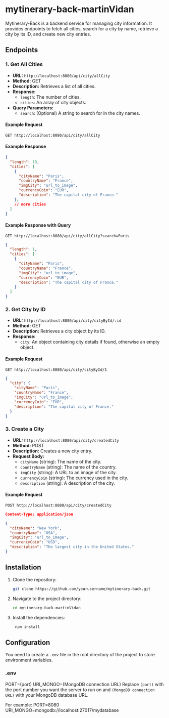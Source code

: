 # mytinerary-back-martinVidan
Mytinerary-Back is a backend service for managing city information. It provides endpoints to fetch all cities, search for a city by name, retrieve a city by its ID, and create new city entries.

## Endpoints

### 1. Get All Cities
- **URL:** `http://localhost:8080/api/city/allCity`
- **Method:** GET
- **Description:** Retrieves a list of all cities.
- **Response:**
  - `length`: The number of cities.
  - `cities`: An array of city objects.
- **Query Parameters:**
  - `search`: (Optional) A string to search for in the city names.

#### Example Request
```http
GET http://localhost:8080/api/city/allCity
```
#### Example Response
```json
{
  "length": 10,
  "cities": [
    {
      "cityName": "Paris",
      "countryName": "France",
      "imgCity": "url_to_image",
      "currencyCoin": "EUR",
      "description": "The capital city of France."
    },
    // more cities
  ]
}
```
#### Example Response with Query
```http
GET http://localhost:8080/api/city/allCity?search=Paris
```
```json
{
  "length": 1,
  "cities": [
    {
      "cityName": "Paris",
      "countryName": "France",
      "imgCity": "url_to_image",
      "currencyCoin": "EUR",
      "description": "The capital city of France."
    }
  ]
}
```
### 2. Get City by ID
- **URL:** `http://localhost:8080/api/city/cityById/:id`
- **Method:** GET
- **Description:** Retrieves a city object by its ID.
- **Response:**
  - `city`: An object containing city details if found, otherwise an empty object.

#### Example Request
```http
GET http://localhost:8080/api/city/cityById/1
```
```json
{
  "city": {
    "cityName": "Paris",
    "countryName": "France",
    "imgCity": "url_to_image",
    "currencyCoin": "EUR",
    "description": "The capital city of France."
  }
}
```
### 3. Create a City
- **URL:** `http://localhost:8080/api/city/createdCity`
- **Method:** POST
- **Description:** Creates a new city entry.
- **Request Body:**
  - `cityName` (string): The name of the city.
  - `countryName` (string): The name of the country.
  - `imgCity` (string): A URL to an image of the city.
  - `currencyCoin` (string): The currency used in the city.
  - `description` (string): A description of the city.

#### Example Request
```http
POST http://localhost:8080/api/city/createdCity
```
```json
Content-Type: application/json

{
  "cityName": "New York",
  "countryName": "USA",
  "imgCity": "url_to_image",
  "currencyCoin": "USD",
  "description": "The largest city in the United States."
}
```
## Installation

1. Clone the repository:
   ```sh
   git clone https://github.com/yourusername/mytinerary-back.git
    ```
2. Navigate to the project directory:
   ```sh
   cd mytinerary-back-martinVidan
    ```
3. Install the dependencies:
   ```sh
    npm install
    ```
## Configuration

You need to create a `.env` file in the root directory of the project to store environment variables.

### .env
PORT=(port) URI_MONGO=(MongoDB connection URL)
Replace `(port)` with the port number you want the server to run on and `(MongoDB connection URL)` with your MongoDB database URL.

For example:
PORT=8080 URI_MONGO=mongodb://localhost:27017/mydatabase